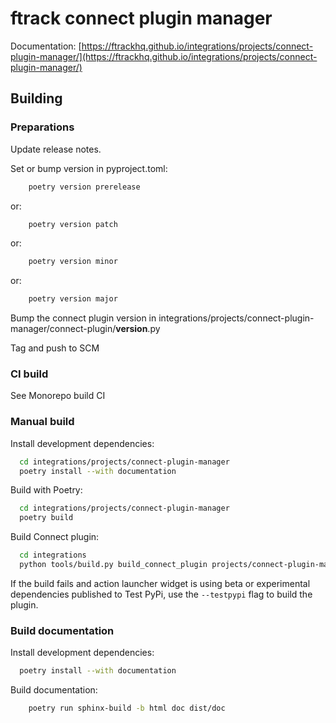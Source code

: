 # ftrack connect plugin manager

Documentation: [https://ftrackhq.github.io/integrations/projects/connect-plugin-manager/](https://ftrackhq.github.io/integrations/projects/connect-plugin-manager/)


## Building

### Preparations

Update release notes.

Set or bump version in pyproject.toml:

```bash
    poetry version prerelease
```
or:
```bash
    poetry version patch
```
or:
```bash
    poetry version minor
```
or:
```bash
    poetry version major
```

Bump the connect plugin version in integrations/projects/connect-plugin-manager/connect-plugin/__version__.py

Tag and push to SCM

### CI build

See Monorepo build CI


### Manual build

Install development dependencies:

```bash
  cd integrations/projects/connect-plugin-manager
  poetry install --with documentation
```

Build with Poetry:

```bash
  cd integrations/projects/connect-plugin-manager
  poetry build
```

Build Connect plugin:


```bash
  cd integrations
  python tools/build.py build_connect_plugin projects/connect-plugin-manager
```

If the build fails and action launcher widget is using beta or experimental dependencies published to Test PyPi, use the `--testpypi` flag 
to build the plugin.


### Build documentation


Install development dependencies:

```bash
  poetry install --with documentation
```

Build documentation:

```bash
    poetry run sphinx-build -b html doc dist/doc
```
